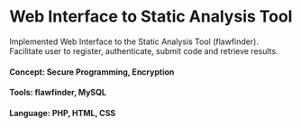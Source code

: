 # Web Interface to Static Analysis Tool 
Implemented Web Interface to the Static Analysis Tool (flawfinder). Facilitate user to register, authenticate, submit code and retrieve results.

#### Concept: Secure Programming, Encryption
#### Tools: flawfinder, MySQL
#### Language: PHP, HTML, CSS
